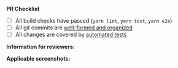 **PR Checklist**
- [ ] All build checks have passed (`yarn lint`, `yarn test`, `yarn e2e`)
- [ ] All git commits are [well-formed and organized](https://sqbu-github.cisco.com/WebExSquared/wx2-admin-web-client/wiki/How-to-commit-changes)
- [ ] All changes are covered by [automated tests](https://sqbu-github.cisco.com/WebExSquared/wx2-admin-web-client#4-create-your-unit-tests)

**Information for reviewers:**



**Applicable screenshots:**


